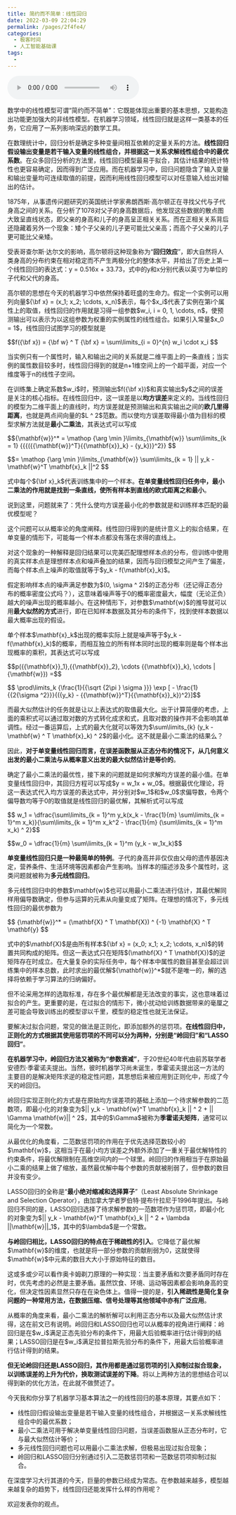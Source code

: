 ```yaml
---
title: 简约而不简单：线性回归
date: 2022-03-09 22:04:29
permalink: /pages/2f4fe4/
categories:
  - 极客时间
  - 人工智能基础课
tags:
  - 
---
```

<audio title="08机器学习.简约而不简单：线性回归" src="https://static001.geekbang.org/resource/audio/2a/88/2a4b1b3e3d33acee13a49f7000cecd88.mp3" controls="controls"></audio> 
<p>数学中的线性模型可谓“简约而不简单”：它既能体现出重要的基本思想，又能构造出功能更加强大的非线性模型。在机器学习领域，线性回归就是这样一类基本的任务，它应用了一系列影响深远的数学工具。</p>
<p>在数理统计中，回归分析是确定多种变量间相互依赖的定量关系的方法。<strong>线性回归假设输出变量是若干输入变量的线性组合，并根据这一关系求解线性组合中的最优系数</strong>。在众多回归分析的方法里，线性回归模型最易于拟合，其估计结果的统计特性也更容易确定，因而得到广泛应用。而在机器学习中，回归问题隐含了输入变量和输出变量均可连续取值的前提，因而利用线性回归模型可以对任意输入给出对输出的估计。</p>
<p>1875年，从事遗传问题研究的英国统计学家弗朗西斯·高尔顿正在寻找父代与子代身高之间的关系。在分析了1078对父子的身高数据后，他发现这些数据的散点图大致呈直线状态，即父亲的身高和儿子的身高呈正相关关系。而在正相关关系背后还隐藏着另外一个现象：矮个子父亲的儿子更可能比父亲高；而高个子父亲的儿子更可能比父亲矮。</p>
<p>受表哥查尔斯·达尔文的影响，高尔顿将这种现象称为“<strong>回归效应</strong>”，即大自然将人类身高的分布约束在相对稳定而不产生两极分化的整体水平，并给出了历史上第一个线性回归的表达式：y = 0.516x + 33.73，式中的y和x分别代表以英寸为单位的子代和父代的身高。</p>
<p>高尔顿的思想在今天的机器学习中依然保持着旺盛的生命力。假定一个实例可以用列向量${\bf x} = (x_1; x_2; \cdots, x_n)$表示，每个$x_i$代表了实例在第i个属性上的取值，线性回归的作用就是习得一组参数$w_i, i = 0, 1, \cdots, n$，使预测输出可以表示为以这组参数为权重的实例属性的线性组合。如果引入常量$x_0 = 1$，线性回归试图学习的模型就是</p>
<p>$$f({\bf x}) = {\bf w} ^ T {\bf x} = \sum\limits_{i = 0}^{n} w_i \cdot x_i $$</p>
<p>当实例只有一个属性时，输入和输出之间的关系就是二维平面上的一条直线；当实例的属性数目较多时，线性回归得到的就是n+1维空间上的一个超平面，对应一个维度等于n的线性子空间。</p>
<p>在训练集上确定系数$w_i$时，预测输出$f({\bf x})$和真实输出$y$之间的误差是关注的核心指标。在线性回归中，这一误差是以<strong>均方误差</strong>来定义的。当线性回归的模型为二维平面上的直线时，均方误差就是预测输出和真实输出之间的<strong>欧几里得距离</strong>，也就是两点间向量的$L ^ 2$范数。而以使均方误差取得最小值为目标的模型求解方法就是<strong>最小二乘法</strong>，其表达式可以写成</p>
<p>$${\mathbf{w}}^* = \mathop {\arg \min }\limits_{\mathbf{w}} \sum\limits_{k = 1} {{{({{\mathbf{w}}^T}{{\mathbf{x}}_k} - {y_k})}^2}} $$</p>
<p>$$= \mathop {\arg \min }\limits_{\mathbf{w}} \sum\limits_{k = 1} || y_k - \mathbf{w}^T \mathbf{x}_k ||^2 $$</p>
<p>式中每个${\bf x}_k$代表训练集中的一个样本。<strong>在单变量线性回归任务中，最小二乘法的作用就是找到一条直线，使所有样本到直线的欧式距离之和最小</strong>。</p>
<p>说到这里，问题就来了：凭什么使均方误差最小化的参数就是和训练样本匹配的最优模型呢？</p>
<!-- [[[read_end]]] -->
<p>这个问题可以从概率论的角度阐释。线性回归得到的是统计意义上的拟合结果，在单变量的情形下，可能每一个样本点都没有落在求得的直线上。</p>
<p>对这个现象的一种解释是回归结果可以完美匹配理想样本点的分布，但训练中使用的真实样本点是理想样本点和噪声叠加的结果，因而与回归模型之间产生了偏差，而每个样本点上噪声的取值就等于$y_k - f(\mathbf{x}_k)$。</p>
<p>假定影响样本点的噪声满足参数为$(0, \sigma ^ 2)$的正态分布（还记得正态分布的概率密度公式吗？），这意味着噪声等于0的概率密度最大，幅度（无论正负）越大的噪声出现的概率越小。在这种情形下，对参数$\mathbf{w}$的推导就可以用<strong>最大似然的方式</strong>进行，即在已知样本数据及其分布的条件下，找到使样本数据以最大概率出现的假设。</p>
<p>单个样本$\mathbf{x}_k$出现的概率实际上就是噪声等于$y_k - f(\mathbf{x}_k)$的概率，而相互独立的所有样本同时出现的概率则是每个样本出现概率的乘积，其表达式可以写成</p>
<p>$$p({{\mathbf{x}}_1},{{\mathbf{x}}_2}, \cdots {{\mathbf{x}}_k}, \cdots |{\mathbf{w}}) =$$</p>
<p>$$ \prod\limits_k {\frac{1}{{\sqrt {2\pi } \sigma }}} \exp [ - \frac{1}{{2{\sigma ^2}}}{({y_k} - {{\mathbf{w}}^T}{{\mathbf{x}}_k})^2}]$$</p>
<p>而最大似然估计的任务就是让以上表达式的取值最大化。出于计算简便的考虑，上面的乘积式可以通过取对数的方式转化成求和式，且取对数的操作并不会影响其单调性。经过一番运算后，上式的最大化就可以等效为$\sum\limits_{k} (y_k - \mathbf{w} ^ T \mathbf{x}_k) ^ 2$的最小化。这不就是最小二乘法的结果么？</p>
<p>因此，<strong>对于单变量线性回归而言，在误差函数服从正态分布的情况下，从几何意义出发的最小二乘法与从概率意义出发的最大似然估计是等价的</strong>。</p>
<p>确定了最小二乘法的最优性，接下来的问题就是如何求解均方误差的最小值。在单变量线性回归中，其回归方程可以写成$y = w_1x + w_0$。根据最优化理论，将这一表达式代入均方误差的表达式中，并分别对$w_1$和$w_0$求偏导数，令两个偏导数均等于0的取值就是线性回归的最优解，其解析式可以写成</p>
<p>$$ w_1 = \dfrac{\sum\limits_{k = 1}^m y_k(x_k - \frac{1}{m} \sum\limits_{k = 1}^m x_k)}{\sum\limits_{k = 1}^m x_k^2 - \frac{1}{m} (\sum\limits_{k = 1}^m x_k) ^ 2}$$</p>
<p>$$w_0 = \dfrac{1}{m} \sum\limits_{k = 1}^m (y_k - w_1x_k)$$</p>
<p><strong>单变量线性回归只是一种最简单的特例</strong>。子代的身高并非仅仅由父母的遗传基因决定，营养条件、生活环境等因素都会产生影响。当样本的描述涉及多个属性时，这类问题就被称为<strong>多元线性回归</strong>。</p>
<p>多元线性回归中的参数$\mathbf{w}$也可以用最小二乘法进行估计，其最优解同样用偏导数确定，但参与运算的元素从向量变成了矩阵。在理想的情况下，多元线性回归的最优参数为</p>
<p>$$ {\mathbf{w}}^* = (\mathbf{X} ^ T  \mathbf{X}) ^ {-1}  \mathbf{X} ^ T  \mathbf{y} $$</p>
<p>式中的$\mathbf{X}$是由所有样本${\bf x} = (x_0; x_1; x_2; \cdots, x_n)$的转置共同构成的矩阵。但这一表达式只在矩阵$(\mathbf{X} ^ T  \mathbf{X})$的逆矩阵存在时成立。在大量复杂的实际任务中，每个样本中属性的数目甚至会超过训练集中的样本总数，此时求出的最优解${\mathbf{w}}^*$就不是唯一的，解的选择将依赖于学习算法的归纳偏好。</p>
<p>但不论采用怎样的选取标准，存在多个最优解都是无法改变的事实，这也意味着过拟合的产生。更重要的是，在过拟合的情形下，微小扰动给训练数据带来的毫厘之差可能会导致训练出的模型谬以千里，模型的稳定性也就无法保证。</p>
<p>要解决过拟合问题，常见的做法是正则化，即添加额外的惩罚项。<strong>在线性回归中，正则化的方式根据其使用惩罚项的不同可以分为两种，分别是“岭回归”和“LASSO回归”</strong>。</p>
<p><strong>在机器学习中，岭回归方法又被称为“参数衰减”</strong>，于20世纪40年代由前苏联学者安德烈·季霍诺夫提出。当然，彼时机器学习尚未诞生，季霍诺夫提出这一方法的主要目的是解决矩阵求逆的稳定性问题，其思想后来被应用到正则化中，形成了今天的岭回归。</p>
<p>岭回归实现正则化的方式是在原始均方误差项的基础上添加一个待求解参数的二范数项，即最小化的对象变为$|| y_k - \mathbf{w}^T \mathbf{x}_k || ^ 2 + || \Gamma \mathbf{w}|| ^ 2$，其中的$\Gamma$被称为<strong>季霍诺夫矩阵</strong>，通常可以简化为一个常数。</p>
<p>从最优化的角度看，二范数惩罚项的作用在于优先选择范数较小的$\mathbf{w}$，这相当于在最小均方误差之外额外添加了一重关于最优解特性的约束条件，将最优解限制在高维空间内的一个球里。岭回归的作用相当于在原始最小二乘的结果上做了缩放，虽然最优解中每个参数的贡献被削弱了，但参数的数目并没有变少。</p>
<p>LASSO回归的全称是“<strong>最小绝对缩减和选择算子</strong>”（Least Absolute Shrinkage and Selection Operator），由加拿大学者罗伯特·提布什拉尼于1996年提出。与岭回归不同的是，LASSO回归选择了待求解参数的一范数项作为惩罚项，即最小化的对象变为$|| y_k - \mathbf{w}^T \mathbf{x}_k || ^ 2 + \lambda ||\mathbf{w}||_1$，其中的$\lambda$是一个常数。</p>
<p><strong>与岭回归相比，LASSO回归的特点在于稀疏性的引入</strong>。它降低了最优解$\mathbf{w}$的维度，也就是将一部分参数的贡献削弱为0，这就使得$\mathbf{w}$中元素的数目大大小于原始特征的数目。</p>
<p>这或多或少可以看作奥卡姆剃刀原理的一种实现：当主要矛盾和次要矛盾同时存在时，优先考虑的必然是主要矛盾。虽然饮食、环境、运动等因素都会影响身高的变化，但决定性因素显然只存在在染色体上。值得一提的是，<strong>引入稀疏性是简化复杂问题的一种常用方法，在数据压缩、信号处理等其他领域中亦有广泛应用</strong>。</p>
<p>从概率的角度来看，最小二乘法的解析解可以利用正态分布以及最大似然估计求得，这在前文已有说明。岭回归和LASSO回归也可以从概率的视角进行阐释：岭回归是在$w_i$满足正态先验分布的条件下，用最大后验概率进行估计得到的结果；LASSO回归是在$w_i$满足拉普拉斯先验分布的条件下，用最大后验概率进行估计得到的结果。</p>
<p><strong>但无论岭回归还是LASSO回归，其作用都是通过惩罚项的引入抑制过拟合现象，以训练误差的上升为代价，换取测试误差的下降</strong>。将以上两种方法的思想结合可以得到新的优化方法，在此就不做赘述了。</p>
<p>今天我和你分享了机器学习基本算法之一的线性回归的基本原理，其要点如下：</p>
<ul>
<li>线性回归假设输出变量是若干输入变量的线性组合，并根据这一关系求解线性组合中的最优系数；</li>
<li>最小二乘法可用于解决单变量线性回归问题，当误差函数服从正态分布时，它与最大似然估计等价；</li>
<li>多元线性回归问题也可以用最小二乘法求解，但极易出现过拟合现象；</li>
<li>岭回归和LASSO回归分别通过引入二范数惩罚项和一范数惩罚项抑制过拟合。</li>
</ul>
<p>在深度学习大行其道的今天，巨量的参数已经成为常态。在参数越来越多，模型越来越复杂的趋势下，线性回归还能发挥什么样的作用呢？</p>
<p>欢迎发表你的观点。</p>
<p><img src="https://static001.geekbang.org/resource/image/c2/3d/c213a86d22def0da9a92fe3092605f3d.jpg" alt="" /></p>
